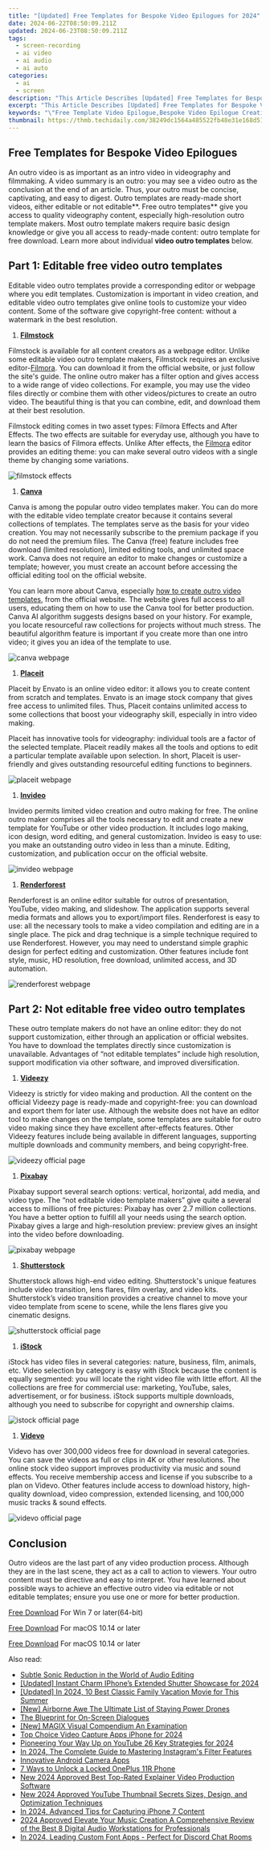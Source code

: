 ```yaml
---
title: "[Updated] Free Templates for Bespoke Video Epilogues for 2024"
date: 2024-06-22T08:50:09.211Z
updated: 2024-06-23T08:50:09.211Z
tags: 
  - screen-recording
  - ai video
  - ai audio
  - ai auto
categories: 
  - ai
  - screen
description: "This Article Describes [Updated] Free Templates for Bespoke Video Epilogues for 2024"
excerpt: "This Article Describes [Updated] Free Templates for Bespoke Video Epilogues for 2024"
keywords: "\"Free Template Video Epilogue,Bespoke Video Epilogue Creation,Custom Epilogue Videos,Epilogue Templates Download,Unique Video Endings,Personalized Video Scripts,Open-Source Video Conclusions\""
thumbnail: https://thmb.techidaily.com/38249dc1564a485522fb48e31e168d5147b5976c3d300d00e74bbaf1c0b88604.jpg
---
```


## Free Templates for Bespoke Video Epilogues

An outro video is as important as an intro video in videography and filmmaking. A video summary is an outro: you may see a video outro as the conclusion at the end of an article. Thus, your outro must be concise, captivating, and easy to digest. Outro templates are ready-made short videos, either editable or not editable**. Free outro templates** give you access to quality videography content, especially high-resolution outro template makers. Most outro template makers require basic design knowledge or give you all access to ready-made content: outro template for free download. Learn more about individual **video outro templates** below.

## Part 1: Editable free video outro templates

Editable video outro templates provide a corresponding editor or webpage where you edit templates. Customization is important in video creation, and editable video outro templates give online tools to customize your video content. Some of the software give copyright-free content: without a watermark in the best resolution.

1. [**Filmstock**](https://filmstock.wondershare.com/)

Filmstock is available for all content creators as a webpage editor. Unlike some editable video outro template makers, Filmstock requires an exclusive editor-[Filmora](https://tools.techidaily.com/wondershare/filmora/download/). You can download it from the official website, or just follow the site's guide. The online outro maker has a filter option and gives access to a wide range of video collections. For example, you may use the video files directly or combine them with other videos/pictures to create an outro video. The beautiful thing is that you can combine, edit, and download them at their best resolution.

Filmstock editing comes in two asset types: Filmora Effects and After Effects. The two effects are suitable for everyday use, although you have to learn the basics of Filmora effects. Unlike After effects, the [Filmora](https://tools.techidaily.com/wondershare/filmora/download/) editor provides an editing theme: you can make several outro videos with a single theme by changing some variations.

![filmstock effects](https://images.wondershare.com/filmora/article-images/2022/07/filmstock.jpg)

1. [**Canva**](https://www.canva.com/)

Canva is among the popular outro video templates maker. You can do more with the editable video template creator because it contains several collections of templates. The templates serve as the basis for your video creation. You may not necessarily subscribe to the premium package if you do not need the premium files. The Canva (free) feature includes free download (limited resolution), limited editing tools, and unlimited space work. Canva does not require an editor to make changes or customize a template; however, you must create an account before accessing the official editing tool on the official website.

You can learn more about Canva, especially [how to create outro video templates](https://www.canva.com/create/video-outros/), from the official website. The website gives full access to all users, educating them on how to use the Canva tool for better production. Canva AI algorithm suggests designs based on your history. For example, you locate resourceful raw collections for projects without much stress. The beautiful algorithm feature is important if you create more than one intro video; it gives you an idea of the template to use.

![canva webpage](https://images.wondershare.com/filmora/article-images/2022/07/canva.jpg)

1. [**Placeit**](https://placeit.net/)

Placeit by Envato is an online video editor: it allows you to create content from scratch and templates. Envato is an image stock company that gives free access to unlimited files. Thus, Placeit contains unlimited access to some collections that boost your videography skill, especially in intro video making.

Placeit has innovative tools for videography: individual tools are a factor of the selected template. Placeit readily makes all the tools and options to edit a particular template available upon selection. In short, Placeit is user-friendly and gives outstanding resourceful editing functions to beginners.

![placeit webpage](https://images.wondershare.com/filmora/article-images/2022/07/placeit.jpg)

1. [**Invideo**](https://invideo.io/make/outro-maker/)

Invideo permits limited video creation and outro making for free. The online outro maker comprises all the tools necessary to edit and create a new template for YouTube or other video production. It includes logo making, icon design, word editing, and general customization. Invideo is easy to use: you make an outstanding outro video in less than a minute. Editing, customization, and publication occur on the official website.

![invideo webpage](https://images.wondershare.com/filmora/article-images/2022/07/invideo.jpg)

1. [**Renderforest**](https://www.renderforest.com/outro-maker)

Renderforest is an online editor suitable for outros of presentation, YouTube, video making, and slideshow. The application supports several media formats and allows you to export/import files. Renderforest is easy to use: all the necessary tools to make a video compilation and editing are in a single place. The pick and drag technique is a simple technique required to use Renderforest. However, you may need to understand simple graphic design for perfect editing and customization. Other features include font style, music, HD resolution, free download, unlimited access, and 3D automation.

![renderforest webpage](https://images.wondershare.com/filmora/article-images/2022/07/renderforest.jpg)

## Part 2: Not editable free video outro templates

These outro template makers do not have an online editor: they do not support customization, either through an application or official websites. You have to download the templates directly since customization is unavailable. Advantages of “not editable templates” include high resolution, support modification via other software, and improved diversification.

1. [**Videezy**](https://www.videezy.com/free-video/outro)

Videezy is strictly for video making and production. All the content on the official Videezy page is ready-made and copyright-free: you can download and export them for later use. Although the website does not have an editor tool to make changes on the template, some templates are suitable for outro video making since they have excellent after-effects features. Other Videezy features include being available in different languages, supporting multiple downloads and community members, and being copyright-free.

![videezy official page](https://images.wondershare.com/filmora/article-images/2022/07/videezy.jpg)

1. [**Pixabay**](https://pixabay.com/videos/search/outro/)

Pixabay support several search options: vertical, horizontal, add media, and video type. The “not editable video template makers” give quite a several access to millions of free pictures: Pixabay has over 2.7 million collections. You have a better option to fulfill all your needs using the search option. Pixabay gives a large and high-resolution preview: preview gives an insight into the video before downloading.

![pixabay webpage](https://images.wondershare.com/filmora/article-images/2022/07/pixabay.jpg)

1. [**Shutterstock**](https://www.shutterstock.com/search/outro)

Shutterstock allows high-end video editing. Shutterstock's unique features include video transition, lens flares, film overlay, and video kits. Shutterstock’s video transition provides a creative channel to move your video template from scene to scene, while the lens flares give you cinematic designs.

![shutterstock official page](https://images.wondershare.com/filmora/article-images/2022/07/shutterstock.jpg)

1. [**iStock**](https://www.istockphoto.com/search/2/image?phrase=outro)

iStock has video files in several categories: nature, business, film, animals, etc. Video selection by category is easy with iStock because the content is equally segmented: you will locate the right video file with little effort. All the collections are free for commercial use: marketing, YouTube, sales, advertisement, or for business. iStock supports multiple downloads, although you need to subscribe for copyright and ownership claims.

![istock official page](https://images.wondershare.com/filmora/article-images/2022/07/istock.jpg)

1. [**Videvo**](https://www.videvo.net/after-effects-templates/outro/)

Videvo has over 300,000 videos free for download in several categories. You can save the videos as full or clips in 4K or other resolutions. The online stock video support improves productivity via music and sound effects. You receive membership access and license if you subscribe to a plan on Videvo. Other features include access to download history, high-quality download, video compression, extended licensing, and 100,000 music tracks & sound effects.

![videvo official page](https://images.wondershare.com/filmora/article-images/2022/07/videvo.jpg)

## Conclusion

Outro videos are the last part of any video production process. Although they are in the last scene, they act as a call to action to viewers. Your outro content must be directive and easy to interpret. You have learned about possible ways to achieve an effective outro video via editable or not editable templates; ensure you use one or more for better production.

[Free Download](https://tools.techidaily.com/wondershare/filmora/download/) For Win 7 or later(64-bit)

[Free Download](https://tools.techidaily.com/wondershare/filmora/download/) For macOS 10.14 or later

[Free Download](https://tools.techidaily.com/wondershare/filmora/download/) For macOS 10.14 or later

<ins class="adsbygoogle"
     style="display:block"
     data-ad-format="autorelaxed"
     data-ad-client="ca-pub-7571918770474297"
     data-ad-slot="1223367746"></ins>

<ins class="adsbygoogle"
     style="display:block"
     data-ad-format="autorelaxed"
     data-ad-client="ca-pub-7571918770474297"
     data-ad-slot="1223367746"></ins>



<ins class="adsbygoogle"
     style="display:block"
     data-ad-client="ca-pub-7571918770474297"
     data-ad-slot="8358498916"
     data-ad-format="auto"
     data-full-width-responsive="true"></ins>


<span class="atpl-alsoreadstyle">Also read:</span>
<div><ul>
<li><a href="https://fox-hovers.techidaily.com/subtle-sonic-reduction-in-the-world-of-audio-editing/"><u>Subtle Sonic Reduction in the World of Audio Editing</u></a></li>
<li><a href="https://fox-hovers.techidaily.com/updated-instant-charm-iphones-extended-shutter-showcase-for-2024/"><u>[Updated] Instant Charm  IPhone’s Extended Shutter Showcase for 2024</u></a></li>
<li><a href="https://fox-hovers.techidaily.com/updated-in-2024-10-best-classic-family-vacation-movie-for-this-summer/"><u>[Updated] In 2024, 10 Best Classic Family Vacation Movie for This Summer</u></a></li>
<li><a href="https://fox-hovers.techidaily.com/new-airborne-awe-the-ultimate-list-of-staying-power-drones/"><u>[New] Airborne Awe  The Ultimate List of Staying Power Drones</u></a></li>
<li><a href="https://fox-hovers.techidaily.com/the-blueprint-for-on-screen-dialogues/"><u>The Blueprint for On-Screen Dialogues</u></a></li>
<li><a href="https://fox-hovers.techidaily.com/new-magix-visual-compendium-an-examination/"><u>[New] MAGIX Visual Compendium  An Examination</u></a></li>
<li><a href="https://fox-hovers.techidaily.com/top-choice-video-capture-apps-iphone-for-2024/"><u>Top Choice Video Capture Apps iPhone for 2024</u></a></li>
<li><a href="https://facebook-record-videos.techidaily.com/pioneering-your-way-up-on-youtube-26-key-strategies-for-2024/"><u>Pioneering Your Way Up on YouTube  26 Key Strategies for 2024</u></a></li>
<li><a href="https://instagram-videos.techidaily.com/in-2024-the-complete-guide-to-mastering-instagrams-filter-features/"><u>In 2024, The Complete Guide to Mastering Instagram's Filter Features</u></a></li>
<li><a href="https://extra-hints.techidaily.com/innovative-android-camera-apps/"><u>Innovative Android Camera Apps</u></a></li>
<li><a href="https://easy-unlock-android.techidaily.com/7-ways-to-unlock-a-locked-oneplus-11r-phone-by-drfone-android/"><u>7 Ways to Unlock a Locked OnePlus 11R Phone</u></a></li>
<li><a href="https://video-content-creator.techidaily.com/new-2024-approved-best-top-rated-explainer-video-production-software/"><u>New 2024 Approved Best Top-Rated Explainer Video Production Software</u></a></li>
<li><a href="https://ai-video-tools.techidaily.com/new-2024-approved-youtube-thumbnail-secrets-sizes-design-and-optimization-techniques/"><u>New 2024 Approved YouTube Thumbnail Secrets Sizes, Design, and Optimization Techniques</u></a></li>
<li><a href="https://screen-sharing-recording.techidaily.com/in-2024-advanced-tips-for-capturing-iphone-7-content/"><u>In 2024, Advanced Tips for Capturing iPhone 7 Content</u></a></li>
<li><a href="https://audio-shaping.techidaily.com/2024-approved-elevate-your-music-creation-a-comprehensive-review-of-the-best-8-digital-audio-workstations-for-professionals/"><u>2024 Approved Elevate Your Music Creation A Comprehensive Review of the Best 8 Digital Audio Workstations for Professionals</u></a></li>
<li><a href="https://discord-videos.techidaily.com/in-2024-leading-custom-font-apps-perfect-for-discord-chat-rooms/"><u>In 2024, Leading Custom Font Apps - Perfect for Discord Chat Rooms</u></a></li>
</ul></div>
